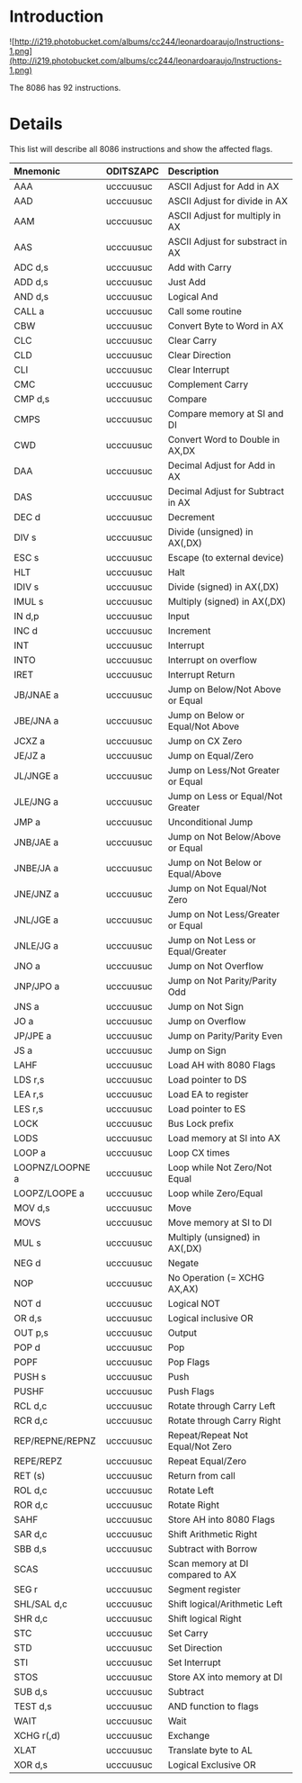# Introduction #

![http://i219.photobucket.com/albums/cc244/leonardoaraujo/Instructions-1.png](http://i219.photobucket.com/albums/cc244/leonardoaraujo/Instructions-1.png)

The 8086 has 92 instructions.

# Details #

This list will describe all 8086 instructions and show the affected flags.

| **Mnemonic** | **ODITSZAPC** | **Description** |
|:-------------|:--------------|:----------------|
| AAA          | ucccuusuc     | ASCII Adjust for Add in AX |
| AAD          | ucccuusuc     | ASCII Adjust for divide in AX |
| AAM          | ucccuusuc     | ASCII Adjust for multiply in AX |
| AAS          | ucccuusuc     | ASCII Adjust for substract in AX |
| ADC d,s      | ucccuusuc     | Add with Carry  |
| ADD d,s      | ucccuusuc     | Just Add        |
| AND d,s      | ucccuusuc     | Logical And     |
| CALL a       | ucccuusuc     | Call some routine |
| CBW          | ucccuusuc     | Convert Byte to Word in AX |
| CLC          | ucccuusuc     | Clear Carry     |
| CLD          | ucccuusuc     | Clear Direction |
| CLI          | ucccuusuc     | Clear Interrupt |
| CMC          | ucccuusuc     | Complement Carry |
| CMP d,s      | ucccuusuc     | Compare         |
| CMPS         | ucccuusuc     | Compare memory at SI and DI |
| CWD          | ucccuusuc     | Convert Word to Double in AX,DX |
| DAA          | ucccuusuc     | Decimal Adjust for Add in AX |
| DAS          | ucccuusuc     | Decimal Adjust for Subtract in AX |
| DEC d        | ucccuusuc     | Decrement       |
| DIV s        | ucccuusuc     | Divide (unsigned) in AX(,DX) |
| ESC s        | ucccuusuc     | Escape (to external device) |
| HLT          | ucccuusuc     | Halt            |
| IDIV s       | ucccuusuc     | Divide (signed) in AX(,DX) |
| IMUL s       | ucccuusuc     | Multiply (signed) in AX(,DX) |
| IN d,p       | ucccuusuc     | Input           |
| INC d        | ucccuusuc     | Increment       |
| INT          | ucccuusuc     | Interrupt       |
| INTO         | ucccuusuc     | Interrupt on overflow |
| IRET         | ucccuusuc     | Interrupt Return |
| JB/JNAE a    | ucccuusuc     | Jump on Below/Not Above or Equal |
| JBE/JNA a    | ucccuusuc     | Jump on Below or Equal/Not Above |
| JCXZ a       | ucccuusuc     | Jump on CX Zero |
| JE/JZ a      | ucccuusuc     | Jump on Equal/Zero |
| JL/JNGE a    | ucccuusuc     | Jump on Less/Not Greater or Equal |
| JLE/JNG a    | ucccuusuc     | Jump on Less or Equal/Not Greater |
| JMP a        | ucccuusuc     | Unconditional Jump |
| JNB/JAE a    | ucccuusuc     | Jump on Not Below/Above or Equal |
| JNBE/JA a    | ucccuusuc     |Jump on Not Below or Equal/Above |
| JNE/JNZ a    | ucccuusuc     | Jump on Not Equal/Not Zero |
| JNL/JGE a    | ucccuusuc     | Jump on Not Less/Greater or Equal |
| JNLE/JG a    | ucccuusuc     | Jump on Not Less or Equal/Greater |
| JNO a        | ucccuusuc     | Jump on Not Overflow |
| JNP/JPO a    | ucccuusuc     | Jump on Not Parity/Parity Odd |
| JNS a        | ucccuusuc     | Jump on Not Sign |
| JO a         | ucccuusuc     | Jump on Overflow |
| JP/JPE a     | ucccuusuc     | Jump on Parity/Parity Even |
| JS a         | ucccuusuc     | Jump on Sign    |
| LAHF         | ucccuusuc     | Load AH with 8080 Flags |
| LDS r,s      | ucccuusuc     | Load pointer to DS |
| LEA r,s      | ucccuusuc     | Load EA to register |
| LES r,s      | ucccuusuc     | Load pointer to ES |
| LOCK         | ucccuusuc     | Bus Lock prefix |
| LODS         | ucccuusuc     | Load memory at SI into AX |
| LOOP a       | ucccuusuc     | Loop CX times   |
| LOOPNZ/LOOPNE a | ucccuusuc     | Loop while Not Zero/Not Equal |
| LOOPZ/LOOPE a | ucccuusuc     | Loop while Zero/Equal |
| MOV d,s      | ucccuusuc     | Move            |
| MOVS         | ucccuusuc     | Move memory at SI to DI |
| MUL s        | ucccuusuc     | Multiply (unsigned) in AX(,DX) |
| NEG d        | ucccuusuc     | Negate          |
| NOP          | ucccuusuc     | No Operation (= XCHG AX,AX) |
| NOT d        | ucccuusuc     | Logical NOT     |
| OR d,s       | ucccuusuc     | Logical inclusive OR |
| OUT p,s      | ucccuusuc     | Output          |
| POP d        | ucccuusuc     | Pop             |
| POPF         | ucccuusuc     | Pop Flags       |
| PUSH s       | ucccuusuc     | Push            |
| PUSHF        | ucccuusuc     | Push Flags      |
| RCL d,c      | ucccuusuc     | Rotate through Carry Left |
| RCR d,c      | ucccuusuc     | Rotate through Carry Right |
| REP/REPNE/REPNZ | ucccuusuc     | Repeat/Repeat Not Equal/Not Zero |
| REPE/REPZ    | ucccuusuc     | Repeat Equal/Zero |
| RET (s)      | ucccuusuc     | Return from call |
| ROL d,c      | ucccuusuc     | Rotate Left     |
| ROR d,c      | ucccuusuc     | Rotate Right    |
| SAHF         | ucccuusuc     | Store AH into 8080 Flags  |
| SAR d,c      | ucccuusuc     | Shift Arithmetic Right |
| SBB d,s      | ucccuusuc     | Subtract with Borrow |
| SCAS         | ucccuusuc     | Scan memory at DI compared to AX |
| SEG r        | ucccuusuc     | Segment register |
| SHL/SAL d,c  | ucccuusuc     | Shift logical/Arithmetic Left |
| SHR d,c      | ucccuusuc     | Shift logical Right |
| STC          | ucccuusuc     | Set Carry       |
| STD          | ucccuusuc     | Set Direction   |
| STI          | ucccuusuc     | Set Interrupt   |
| STOS         | ucccuusuc     | Store AX into memory at DI |
| SUB d,s      | ucccuusuc     | Subtract        |
| TEST d,s     | ucccuusuc     | AND function to flags |
| WAIT         | ucccuusuc     | Wait            |
| XCHG r(,d)   | ucccuusuc     | Exchange        |
| XLAT         | ucccuusuc     | Translate byte to AL |
| XOR d,s      | ucccuusuc     | Logical Exclusive OR |